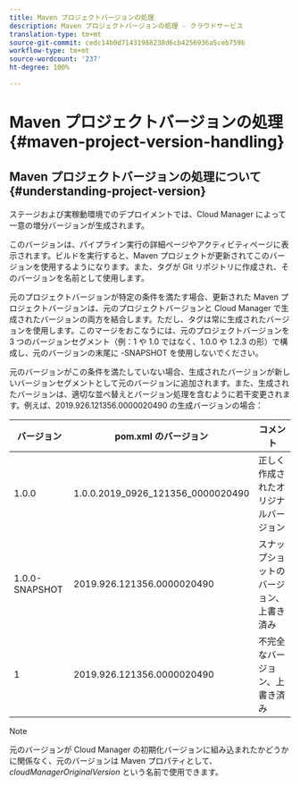 ```yaml
---
title: Maven プロジェクトバージョンの処理
description: Maven プロジェクトバージョンの処理 - クラウドサービス
translation-type: tm+mt
source-git-commit: cedc14b0d71431988238d6cb4256936a5ceb759b
workflow-type: tm+mt
source-wordcount: '237'
ht-degree: 100%

---
```



# Maven プロジェクトバージョンの処理 {#maven-project-version-handling}


## Maven プロジェクトバージョンの処理について {#understanding-project-version}

ステージおよび実稼動環境でのデプロイメントでは、Cloud Manager によって一意の増分バージョンが生成されます。

このバージョンは、パイプライン実行の詳細ページやアクティビティページに表示されます。ビルドを実行すると、Maven プロジェクトが更新されてこのバージョンを使用するようになります。また、タグが Git リポジトリに作成され、そのバージョンを名前として使用します。

元のプロジェクトバージョンが特定の条件を満たす場合、更新された Maven プロジェクトバージョンは、元のプロジェクトバージョンと Cloud Manager で生成されたバージョンの両方を結合します。ただし、タグは常に生成されたバージョンを使用します。このマージをおこなうには、元のプロジェクトバージョンを 3 つのバージョンセグメント（例：1 や 1.0 ではなく、1.0.0 や 1.2.3 の形）で構成し、元のバージョンの末尾に -SNAPSHOT を使用しないでください。

元のバージョンがこの条件を満たしていない場合、生成されたバージョンが新しいバージョンセグメントとして元のバージョンに追加されます。また、生成されたバージョンは、適切な並べ替えとバージョン処理を含むように若干変更されます。例えば、2019.926.121356.0000020490 の生成バージョンの場合：

| **バージョン** | **pom.xml のバージョン** | **コメント** |
|---|---|---|
| 1.0.0 | 1.0.0.2019_0926_121356_0000020490 | 正しく作成されたオリジナルバージョン |
| 1.0.0-SNAPSHOT | 2019.926.121356.0000020490 | スナップショットのバージョン、上書き済み |
| 1 | 2019.926.121356.0000020490 | 不完全なバージョン、上書き済み |

>[!NOTE]
>
>元のバージョンが Cloud Manager の初期化バージョンに組み込まれたかどうかに関係なく、元のバージョンは Maven プロパティとして、*cloudManagerOriginalVersion* という名前で使用できます。
